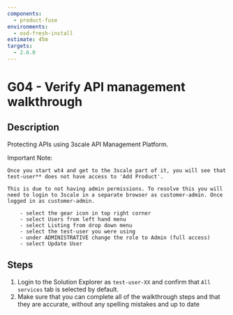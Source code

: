 ```yaml
---
components:
  - product-fuse
environments:
  - osd-fresh-install
estimate: 45m
targets:
  - 2.6.0
---
```


# G04 - Verify API management walkthrough

## Description

Protecting APIs using 3scale API Management Platform.

Important Note:

    Once you start wt4 and get to the 3scale part of it, you will see that test-user** does not have access to 'Add Product'.

    This is due to not having admin permissions. To resolve this you will need to login to 3scale in a separate browser as customer-admin. Once logged in as customer-admin.

        - select the gear icon in top right corner
        - select Users from left hand menu
        - select Listing from drop down menu
        - select the test-user you were using
        - under ADMINISTRATIVE change the role to Admin (full access)
        - select Update User

## Steps

1. Login to the Solution Explorer as `test-user-XX` and confirm that `All services` tab is selected by default.
2. Make sure that you can complete all of the walkthrough steps and that they are accurate, without any spelling mistakes and up to date

